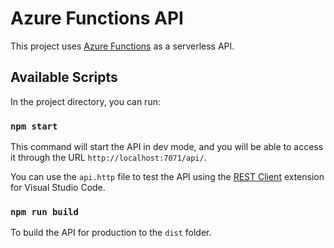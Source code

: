 # Azure Functions API

This project uses [Azure Functions](https://learn.microsoft.com/azure/azure-functions/functions-overview?pivots=programming-language-javascript) as a serverless API.

## Available Scripts

In the project directory, you can run:

### `npm start`

This command will start the API in dev mode, and you will be able to access it through the URL `http://localhost:7071/api/`.

You can use the `api.http` file to test the API using the [REST Client](https://marketplace.visualstudio.com/items?itemName=humao.rest-client) extension for Visual Studio Code.

### `npm run build`

To build the API for production to the `dist` folder.
